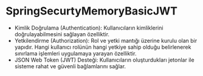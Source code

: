 # SpringSecurtyMemoryBasicJWT

- Kimlik Doğrulama (Authentication): Kullanıcıların kimliklerini doğrulayabilmesini sağlayan özelliktir. 
- Yetkilendirme (Authorization): Rol ve yetki mantığı üzerine kurulu olan bir yapıdır. Hangi kullanıcı rolünün hangi yetkiye sahip olduğu belirlenerek sınırlama işlemleri uygulamaya yarayan özelliktir.
- JSON Web Token (JWT) Desteği: Kullanıcıların oluşturdukları jetonlar ile sisteme rahat ve güvenli bağlamlarını sağlar.
